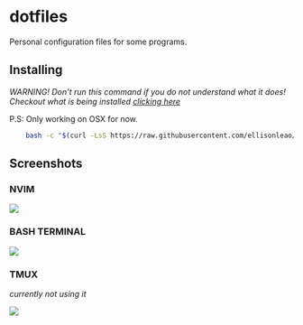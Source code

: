dotfiles
========

Personal configuration files for some programs.

## Installing

*WARNING! Don't run this command if you do not understand what it does! Checkout what is being installed [clicking here](https://github.com/ellisonleao/dotfiles/blob/master/CONTENTS.md)*

P.S: Only working on OSX for now.

```bash
	bash -c "$(curl -LsS https://raw.githubusercontent.com/ellisonleao/dotfiles/master/install)"
```

## Screenshots

### NVIM

![](http://i.imgur.com/7YxzsnB.png)

### BASH TERMINAL

![](http://i.imgur.com/kiw4VTV.png)

### TMUX 

_currently not using it_

![](http://i.imgur.com/5Z1JRlP.png)
